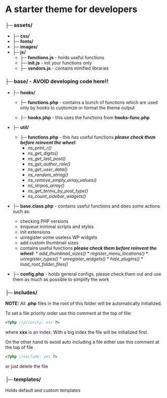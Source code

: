 # A starter theme for developers

### ├─ **assets/**

* ├─ **css/**
* ├─ **fonts/**
* ├─ **images/**
* ├─ **js/**
    * ├─ **functions.js** - holds useful functions
    * ├─ **init.js** - init your functions only
    * ├─ **vendors.js** - contains minified libraries

### ├─ **base/** - AVOID developing code here!!
* ├─ **hooks/**

    * ├─ **functions.php** - contains a bunch of functions which are used only by hooks to customize or format the theme output

    * ├─ **hooks.php** - this uses the functions from **hooks-func.php**

* ├─ **util/**

    * ├─ **functions.php** - this has useful functions ***please check them before reinvent the wheel***:
        * *ns_print_r()*
        * *ns_get_digits()*
        * *ns_get_last_post()*
        * *ns_get_author_role()*
        * *ns_get_user_data()*
        * *ns_random_string()*
        * *ns_remove_empty_array_values()*
        * *ns_strpos_array()*
        * *ns_get_terms_by_post_type()*
        * *ns_count_sidebar_widgets()*

* ├─ **base.class.php** - contains useful functions and does some actions such as:
    * checking PHP versions
    * enqueue minimal scripts and styles
    * init extensions
    * unregister some useless WP widgets
    * add custom thumbnail sizes
    * contains useful functions ***please check them before reinvent the wheel***:
          * *add_thumbnail_sizes()*
          * *register_menu_locations()*
          * *unregister_types()*
          * *unregister_widgets()*
          * *hide_plugins()*
          * *load_root_folder_files()*

* ├─ **config.php** - holds general configs, please check them out and use them as much as possible to simplify the work

### ├─ **includes/**
**NOTE:** All **.php** files in the root of this folder will be automatically initialized.

To set a file priority order use this comment at the top of file:
```php
<?php //priority: xxx ?>
```
where **xxx** is an index. With a big index the file will be initialized first.

On the other hand to avoid auto including a file either use this comment at the top of file
```php
<?php //exclude: yes ?>
```
or just delete the file

### ├─ **templates/**
Holds default and custom templates
